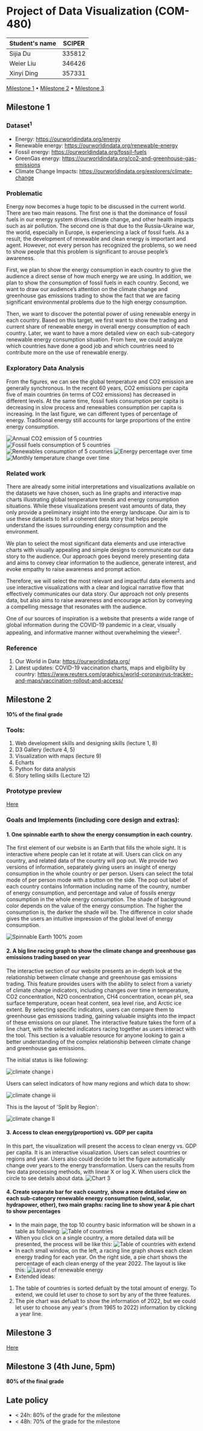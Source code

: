 # Project of Data Visualization (COM-480)

| Student's name | SCIPER |
| -------------- | ------ |
|Sijia Du|335812|
|Weier Liu |346426|
|Xinyi Ding |357331|

[Milestone 1](#milestone-1) • [Milestone 2](#milestone-2) • [Milestone 3](#milestone-3)

## Milestone 1

### Dataset<sup>1</sup>

- Energy: https://ourworldindata.org/energy 
- Renewable energy: https://ourworldindata.org/renewable-energy
- Fossil energy: https://ourworldindata.org/fossil-fuels
- GreenGas energy: https://ourworldindata.org/co2-and-greenhouse-gas-emissions
- Climate Change Impacts: https://ourworldindata.org/explorers/climate-change


### Problematic

Energy now becomes a huge topic to be discussed in the current world. There are two main reasons. The first one is that the dominance of fossil fuels in our energy system drives climate change, and other health impacts such as air pollution. The second one is that due to the Russia-Ukraine war, the world, especially in Europe, is experiencing a lack of fossil fuels. As a result, the development of renewable and clean energy is important and agent. However, not every person has recognized the problems, so we need to show people that this problem is significant to arouse people’s awareness. 

First, we plan to show the energy consumption in each country to give the audience a direct sense of how much energy we are using. In addition, we plan to show the consumption of fossil fuels in each country. Second, we want to draw our audience’s attention on the climate change and greenhouse gas emissions trading to show the fact that we are facing significant environmental problems due to the high energy consumption. 

Then, we want to discover the potential power of using renewable energy in each country. Based on this target, we first want to show the trading and current share of renewable energy in overall energy consumption of each country. Later, we want to have a more detailed view on each sub-category renewable energy consumption situation. From here, we could analyze which countries have done a good job and which countries need to contribute more on the use of renewable energy.



### Exploratory Data Analysis

From the figures, we can see the global temperature and CO2 emission are generally synchronous. In the recent 60 years, CO2 emissions per capita five of main countries (in terms of CO2 emissions) has decreased in different levels. At the same time, fossil fuels consumption per capita is decreasing in slow process and renewables consumption per capita is increasing. In the last figure, we can different types of percentage of energy. Traditional energy still accounts for large proportions of the entire energy consumption.

![Annual CO2 emission of 5 countries](https://github.com/com-480-data-visualization/project-2023-greendots-gals/blob/master/figures/annualCO2emissions.png)
![Fossil fuels consumption of 5 countries](https://github.com/com-480-data-visualization/project-2023-greendots-gals/blob/master/figures/fossilfuels.png)
![Renewables consumption of 5 countries](https://github.com/com-480-data-visualization/project-2023-greendots-gals/blob/master/figures/renewables.png)
![Energy percentage over time](https://github.com/com-480-data-visualization/project-2023-greendots-gals/blob/master/figures/energypercentage.png)
![Monthly temperature change over time](https://github.com/com-480-data-visualization/project-2023-greendots-gals/blob/master/figures/temperaturechange.png)



### Related work


There are already some initial interpretations and visualizations available on the datasets we have chosen, such as line graphs and interactive map charts illustrating global temperature trends and energy consumption situations. While these visualizations present vast amounts of data, they only provide a preliminary insight into the energy landscape. Our aim is to use these datasets to tell a coherent data story that helps people understand the issues surrounding energy consumption and the environment.

We plan to select the most significant data elements and use interactive charts with visually appealing and simple designs to communicate our data story to the audience. Our approach goes beyond merely presenting data and aims to convey clear information to the audience, generate interest, and evoke empathy to raise awareness and prompt action.

Therefore, we will select the most relevant and impactful data elements and use interactive visualizations with a clear and logical narrative flow that effectively communicates our data story. Our approach not only presents data, but also aims to raise awareness and encourage action by conveying a compelling message that resonates with the audience.

One of our sources of inspiration is a website that presents a wide range of global information during the COVID-19 pandemic in a clear, visually appealing, and informative manner without overwhelming the viewer<sup>2</sup>.

### Reference
1. Our World in Data: https://ourworldindata.org/
2. Latest updates: COVID-19 vaccination charts, maps and eligibility by country: https://www.reuters.com/graphics/world-coronavirus-tracker-and-maps/vaccination-rollout-and-access/


## Milestone 2

**10% of the final grade**
### Tools:
1. Web development skills and designing skills (lecture 1, 8)
2. D3 Gallery (lecture 4, 5)
3. Visualization with maps (lecture 9)
4. Echarts
5. Python for data analysis
6. Story telling skills (Lecture 12)

### Prototype preview
[Here](http://htmlpreview.github.io/?https://github.com/com-480-data-visualization/project-2023-greendots-gals/blob/master/index.html)

### Goals and Implements (including core design and extras):
#### 1. One spinnable earth to show the energy consumption in each country.

The first element of our website is an Earth that fills the whole sight. It is interactive where people can let it rotate at will. Users can click on any country, and related data of the country will pop out.  We provide two versions of information, separately giving users an insight of energy consumption in the whole country or per person. Users can select the total mode of per person mode with a button on the side. The pop out label of each country contains Information including name of the country, number of energy consumption, and percentage and value of fossils energy consumption in the whole energy consumption. The shade of background color depends on the value of the energy consumption. The higher the consumption is, the darker the shade will be. The difference in color shade gives the users an intuitive impression of the global level of energy consumption.

![Spinnable Earth 100% zoom](https://github.com/com-480-data-visualization/project-2023-greendots-gals/blob/master/figures/spinearth.png)

#### 2. A big line racing graph to show the climate change and greenhouse gas emissions trading based on year

The interactive section of our website presents an in-depth look at the relationship between climate change and greenhouse gas emissions trading. This feature provides users with the ability to select from a variety of climate change indicators, including changes over time in temperature, CO2 concentration, N2O concentration, CH4 concentration, ocean pH, sea surface temperature, ocean heat content, sea level rise, and Arctic ice extent. By selecting specific indicators, users can compare them to greenhouse gas emissions trading, gaining valuable insights into the impact of these emissions on our planet. The interactive feature takes the form of a line chart, with the selected indicators racing together as users interact with the tool. This section is a valuable resource for anyone looking to gain a better understanding of the complex relationship between climate change and greenhouse gas emissions. 

The initial status is like following:

![climate change i](https://github.com/com-480-data-visualization/project-2023-greendots-gals/blob/master/figures/Climate%20Change%20t1.svg)

Users can select indicators of how many regions and which data to show:

![climate change iii](https://github.com/com-480-data-visualization/project-2023-greendots-gals/blob/master/figures/Climate%20Change%20t2.svg)

This is the layout of 'Split by Region':

![climate change II](https://github.com/com-480-data-visualization/project-2023-greendots-gals/blob/master/figures/Climate%20Change%20II.svg)

#### 3. Access to clean energy(proportion) vs. GDP per capita
In this part, the visualization will present the access to clean energy vs. GDP per capita. It is an interactive visualization. Users can select countries or regions and year. Users also could decide to let the figure automatically change over years to the energy transformation. Users can the results from two data processing methods, with linear X or log X. When users click the circle to see details about data.
![Chart 3](https://github.com/com-480-data-visualization/project-2023-greendots-gals/blob/master/figures/chart3.svg)

#### 4. Create separate bar for each country, show a more detailed view on each sub-category renewable energy consumption (wind, solar, hydrapower, other), two main graphs: racing line to show year & pie chart to show percentages 
  - In the main page, the top 10 country basic information will be shown in a table as following:
  ![Table of countries](https://github.com/com-480-data-visualization/project-2023-greendots-gals/blob/master/figures/Table_of_countries.png)
  - When you click on a single country, a more detailed data will be presented, the process will be like this:
  ![Table of countries with extend](https://github.com/com-480-data-visualization/project-2023-greendots-gals/blob/master/figures/Table_of_countries_with_extend.png)
  - In each small window, on the left, a racing line graph shows each clean energy trading for each year. On the right side, a pie chart shows the percentage of each clean energy of the year 2022. The layout is like this: 
  ![Layout of renewable energy](https://github.com/com-480-data-visualization/project-2023-greendots-gals/blob/master/figures/layout_of_country_details.png)
  - Extended ideas:
  1. The table of countries is sorted defualt by the total amount of energy. To extend, we could let user to chose to sort by any of the three features.
  2. The pie chart was defualt to show the information of 2022, but we could let user to choose any year's (from 1965 to 2022) information by clicking a year line.

## Milestone 3
[Here](https://skye-du.github.io/GreenDots_DataViz.github.io/)



## Milestone 3 (4th June, 5pm)

**80% of the final grade**


## Late policy

- < 24h: 80% of the grade for the milestone
- < 48h: 70% of the grade for the milestone

